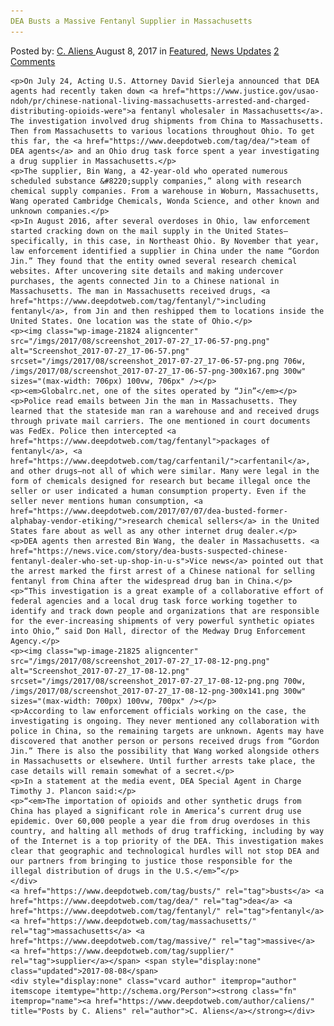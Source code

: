 ```yaml
---
DEA Busts a Massive Fentanyl Supplier in Massachusetts
---
```

<article class="post-listing post-21816 post type-post status-publish format-standard has-post-thumbnail hentry 
 tag-busts tag-dea tag-fentanyl tag-massachusetts tag-massive tag-supplier">
    <div class="post-inner">
        <span>Posted by: <a href="https://www.deepdotweb.com/author/caliens/" title="">C. Aliens </a></span>
    <span>August 8, 2017</span>
    <span>in <a href="https://www.deepdotweb.com/category/deepdot-news/" rel="category tag">Featured</a>, <a href="https://www.deepdotweb.com/category/news-updates/" rel="category tag">News Updates</a></span>
    <span><a href="https://www.deepdotweb.com/2017/08/08/dea-busts-massive-fentanyl-supplier-massachusetts/#comments">2 Comments</a></span>
    </p>
    <div class="clear"></div>
    
    <p>On July 24, Acting U.S. Attorney David Sierleja announced that DEA agents had recently taken down <a href="https://www.justice.gov/usao-ndoh/pr/chinese-national-living-massachusetts-arrested-and-charged-distributing-opioids-were">a fentanyl wholesaler in Massachusetts</a>. The investigation involved drug shipments from China to Massachusetts. Then from Massachusetts to various locations throughout Ohio. To get this far, the <a href="https://www.deepdotweb.com/tag/dea/">team of DEA agents</a> and an Ohio drug task force spent a year investigating a drug supplier in Massachusetts.</p>
    <p>The supplier, Bin Wang, a 42-year-old who operated numerous scheduled substance &#8220;supply companies,” along with research chemical supply companies. From a warehouse in Woburn, Massachusetts, Wang operated Cambridge Chemicals, Wonda Science, and other known and unknown companies.</p>
    <p>In August 2016, after several overdoses in Ohio, law enforcement started cracking down on the mail supply in the United States—specifically, in this case, in Northeast Ohio. By November that year, law enforcement identified a supplier in China under the name “Gordon Jin.” They found that the entity owned several research chemical websites. After uncovering site details and making undercover purchases, the agents connected Jin to a Chinese national in Massachusetts. The man in Massachusetts received drugs, <a href="https://www.deepdotweb.com/tag/fentanyl/">including fentanyl</a>, from Jin and then reshipped them to locations inside the United States. One location was the state of Ohio.</p>
    <p><img class="wp-image-21824 aligncenter" src="/imgs/2017/08/screenshot_2017-07-27_17-06-57-png.png" alt="Screenshot_2017-07-27_17-06-57.png" srcset="/imgs/2017/08/screenshot_2017-07-27_17-06-57-png.png 706w, /imgs/2017/08/screenshot_2017-07-27_17-06-57-png-300x167.png 300w" sizes="(max-width: 706px) 100vw, 706px" /></p>
    <p><em>Globalrc.net, one of the sites operated by “Jin”</em></p>
    <p>Police read emails between Jin the man in Massachusetts. They learned that the stateside man ran a warehouse and and received drugs through private mail carriers. The one mentioned in court documents was FedEx. Police then intercepted <a href="https://www.deepdotweb.com/tag/fentanyl">packages of fentanyl</a>, <a href="https://www.deepdotweb.com/tag/carfentanil/">carfentanil</a>, and other drugs—not all of which were similar. Many were legal in the form of chemicals designed for research but became illegal once the seller or user indicated a human consumption property. Even if the seller never mentions human consumption, <a href="https://www.deepdotweb.com/2017/07/07/dea-busted-former-alphabay-vendor-etiking/">research chemical sellers</a> in the United States fare about as well as any other internet drug dealer.</p>
    <p>DEA agents then arrested Bin Wang, the dealer in Massachusetts. <a href="https://news.vice.com/story/dea-busts-suspected-chinese-fentanyl-dealer-who-set-up-shop-in-u-s">Vice news</a> pointed out that the arrest marked the first arrest of a Chinese national for selling fentanyl from China after the widespread drug ban in China.</p>
    <p>“This investigation is a great example of a collaborative effort of federal agencies and a local drug task force working together to identify and track down people and organizations that are responsible for the ever-increasing shipments of very powerful synthetic opiates into Ohio,” said Don Hall, director of the Medway Drug Enforcement Agency.</p>
    <p><img class="wp-image-21825 aligncenter" src="/imgs/2017/08/screenshot_2017-07-27_17-08-12-png.png" alt="Screenshot_2017-07-27_17-08-12.png" srcset="/imgs/2017/08/screenshot_2017-07-27_17-08-12-png.png 700w, /imgs/2017/08/screenshot_2017-07-27_17-08-12-png-300x141.png 300w" sizes="(max-width: 700px) 100vw, 700px" /></p>
    <p>According to law enforcement officials working on the case, the investigating is ongoing. They never mentioned any collaboration with police in China, so the remaining targets are unknown. Agents may have discovered that another person or persons received drugs from “Gordon Jin.” There is also the possibility that Wang worked alongside others in Massachusetts or elsewhere. Until further arrests take place, the case details will remain somewhat of a secret.</p>
    <p>In a statement at the media event, DEA Special Agent in Charge Timothy J. Plancon said:</p>
    <p>“<em>The importation of opioids and other synthetic drugs from China has played a significant role in America’s current drug use epidemic. Over 60,000 people a year die from drug overdoses in this country, and halting all methods of drug trafficking, including by way of the Internet is a top priority of the DEA. This investigation makes clear that geographic and technological hurdles will not stop DEA and our partners from bringing to justice those responsible for the illegal distribution of drugs in the U.S.</em>”</p>
    </div>
    <a href="https://www.deepdotweb.com/tag/busts/" rel="tag">busts</a> <a href="https://www.deepdotweb.com/tag/dea/" rel="tag">dea</a> <a href="https://www.deepdotweb.com/tag/fentanyl/" rel="tag">fentanyl</a> <a href="https://www.deepdotweb.com/tag/massachusetts/" rel="tag">massachusetts</a> <a href="https://www.deepdotweb.com/tag/massive/" rel="tag">massive</a> <a href="https://www.deepdotweb.com/tag/supplier/" rel="tag">supplier</a></span> <span style="display:none" class="updated">2017-08-08</span>
    <div style="display:none" class="vcard author" itemprop="author" itemscope itemtype="http://schema.org/Person"><strong class="fn" itemprop="name"><a href="https://www.deepdotweb.com/author/caliens/" title="Posts by C. Aliens" rel="author">C. Aliens</a></strong></div>
    
